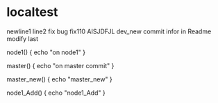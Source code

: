 # localtest
newline1
line2 fix bug fix110
AISJDFJL
dev_new commit infor in Readme modify last

node1()
{
 echo "on node1"
}

master()
{
   echo "on master commit"
}


master_new()
{
  echo "master_new"
}


node1_Add()
{
 echo "node1_Add"
}
